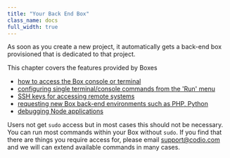 ```yaml
---
title: "Your Back End Box"
class_name: docs
full_width: true
---
```


As soon as you create a new project, it automatically gets a back-end box provisioned that is dedicated to that project.

This chapter covers the features provided by Boxes

- [how to access the Box console or terminal](/docs/boxes/terminal)
- [configuring single terminal/console commands from the 'Run' menu](/docs/boxes/run)
- [SSH keys for accessing remote systems](/docs/boxes/ssh)
- [requesting new Box back-end environments such as PHP, Python](/docs/boxes/request-language)
- [debugging Node applications](/docs/boxes/node-debugger)

Users not get `sudo` access but in most cases this should not be necessary. You can run most commands within your Box without `sudo`. If you find that there are things you require access for, please email support@codio.com and we will can extend available commands in many cases.